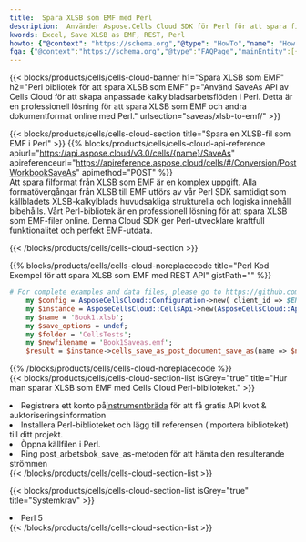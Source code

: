 ```yaml
---
title:  Spara XLSB som EMF med Perl
description:  Använder Aspose.Cells Cloud SDK för Perl för att spara fil i XLSB-format som fil i EMF-format.
kwords: Excel, Save XLSB as EMF, REST, Perl
howto: {"@context": "https://schema.org","@type": "HowTo","name": "How to save XLSB as EMF using the Cells Cloud Perl library.","description": "How to save XLSB as EMF using the Cells Cloud Perl library.","image": {"@type": "ImageObject"},"url": "/perl/saveas/xlsb-to-emf/","step": [{ "@type": "HowToStep","name": "How to save XLSB as EMF using the Cells Cloud Perl library. step 1", "image": {"@type": "ImageObject",},"url": "/perl/saveas/xlsb-to-emf/","text": "Register an account at <a href='https://dashboard.aspose.cloud/'>Dashboard</a> to get free API quota & authorization details",},{ "@type": "HowToStep","name": "How to save XLSB as EMF using the Cells Cloud Perl library. step 1", "image": {"@type": "ImageObject",},"url": "/perl/saveas/xlsb-to-emf/","text": "Install Perl library and add the reference (import the library) to your project.",},{ "@type": "HowToStep","name": "How to save XLSB as EMF using the Cells Cloud Perl library. step 1", "image": {"@type": "ImageObject",},"url": "/perl/saveas/xlsb-to-emf/","text": "Open the source file in Perl.",},{ "@type": "HowToStep","name": "How to save XLSB as EMF using the Cells Cloud Perl library. step 1", "image": {"@type": "ImageObject",},"url": "/perl/saveas/xlsb-to-emf/","text": "Call post_workbook_save_as method to get the resultant stream",}, ],"supply": {"@type": "HowToSupply","name": "document"},"tool": [{"@type": "HowToTool","name": "VIM, Visual Studio Code, Eclipse"},{"@type": "HowToTool","name": "Aspose Cells"}],"totalTime": "PT6M"}
fqa: {"@context":"https://schema.org","@type":"FAQPage","mainEntity":[{"@type":"Question","name":"Why save file as other formats file in C# using REST API?","acceptedAnswer":{"@type":"Answer","text":"Documents are encoded in many ways, and some files may be incompatible with the software you use. To open and read such files, just save them as appropriate file formats.<br/><ol><li>Install .NET SDK and add the reference (import the library) to your project.</li><li>Open the source file in C# using REST API.</li><li>Call the PostWorkbookSaveAsRequest() method, passing an output filename with required extension.</li><li>Get the result of save as a separate file.</li></ol>"}},{"@type":"Question","name":"What file formats can I save as with your C# library?","acceptedAnswer":{"@type":"Answer","text":"We support a variety of file formats for conversion using .NET library, including XLSX, Excel, xls , PDF, CSV, HTML, Markdown, XML, PNG, JPG, TIFF, Json, TXT and many more."}},{"@type":"Question","name":"What is the maximum allowed file size for conversion using this .NET library?","acceptedAnswer":{"@type":"Answer","text":"There are no file size limits for format conversions using .NET library."}}]}
---
```

{{< blocks/products/cells/cells-cloud-banner h1="Spara XLSB som EMF" h2="Perl bibliotek för att spara XLSB som EMF" p="Använd SaveAs API av Cells Cloud för att skapa anpassade kalkylbladsarbetsflöden i Perl. Detta är en professionell lösning för att spara XLSB som EMF och andra dokumentformat online med Perl." urlsection="saveas/xlsb-to-emf/" >}}

{{< blocks/products/cells/cells-cloud-section title="Spara en XLSB-fil som EMF i Perl" >}}
{{% blocks/products/cells/cells-cloud-api-reference apiurl="https://api.aspose.cloud/v3.0/cells/{name}/SaveAs" apireferenceurl="https://apireference.aspose.cloud/cells/#/Conversion/PostWorkbookSaveAs" apimethod="POST" %}}
<br/>
Att spara filformat från XLSB som EMF är en komplex uppgift. Alla formatövergångar från XLSB till EMF utförs av vår Perl SDK samtidigt som källbladets XLSB-kalkylblads huvudsakliga strukturella och logiska innehåll bibehålls. Vårt Perl-bibliotek är en professionell lösning för att spara XLSB som EMF-filer online. Denna Cloud SDK ger Perl-utvecklare kraftfull funktionalitet och perfekt EMF-utdata.

{{< /blocks/products/cells/cells-cloud-section >}}

{{% blocks/products/cells/cells-cloud-noreplacecode title="Perl Kod Exempel för att spara XLSB som EMF med REST API" gistPath="" %}}
  
```perl
# For complete examples and data files, please go to https://github.com/aspose-cells-cloud/aspose-cells-cloud-perl/
    my $config = AsposeCellsCloud::Configuration->new( client_id => $ENV{'ProductClientId'}, client_secret => $ENV{'ProductClientSecret'});
    my $instance = AsposeCellsCloud::CellsApi->new(AsposeCellsCloud::ApiClient->new( $config));
    my $name = 'Book1.xlsb';
    my $save_options = undef;
    my $folder = 'CellsTests';
    my $newfilename = 'Book1Saveas.emf';
    $result = $instance->cells_save_as_post_document_save_as(name => $name,save_options => $save_options, newfilename => $newfilename, folder => $folder);
```
  
{{% /blocks/products/cells/cells-cloud-noreplacecode %}}
<br/>
{{< blocks/products/cells/cells-cloud-section-list isGrey="true" title="Hur man sparar XLSB som EMF med Cells Cloud Perl-biblioteket." >}}
<li> Registrera ett konto på<a href="https://dashboard.aspose.cloud/">instrumentbräda</a> för att få gratis API kvot & auktoriseringsinformation</li>
<li>Installera Perl-biblioteket och lägg till referensen (importera biblioteket) till ditt projekt.</li>
<li>Öppna källfilen i Perl.</li>
<li>Ring post_arbetsbok_save_as-metoden för att hämta den resulterande strömmen</li>
{{< /blocks/products/cells/cells-cloud-section-list >}}

{{< blocks/products/cells/cells-cloud-section-list isGrey="true" title="Systemkrav" >}}
<li>Perl 5</li>
{{< /blocks/products/cells/cells-cloud-section-list >}}
